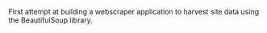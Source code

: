 First attempt at building a webscraper application to harvest site data using the BeautifulSoup library.
